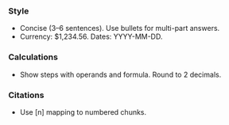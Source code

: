 ### Style
- Concise (3–6 sentences). Use bullets for multi-part answers.
- Currency: $1,234.56. Dates: YYYY-MM-DD.

### Calculations
- Show steps with operands and formula. Round to 2 decimals.

### Citations
- Use [n] mapping to numbered chunks.
